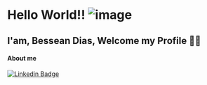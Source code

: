 # Hello World!! ![image](https://user-images.githubusercontent.com/55710829/118336763-b52d7680-b4e8-11eb-9c59-c42c83735b82.png)
## I'am, Bessean Dias, Welcome  my Profile 👩‍💻 




#### About me   

[![Linkedin Badge](https://img.shields.io/badge/-LinkedIn-blue?style=flat-square&logo=Linkedin&logoColor=white&link=https://www.linkedin.com/in/bessean/)](https://www.linkedin.com/in/bessean/)
